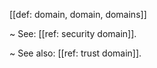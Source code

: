 [[def: domain, domain, domains]]

~ See: [[ref: security domain]].

~ See also: [[ref: trust domain]].
